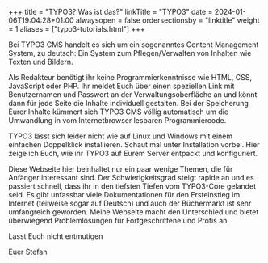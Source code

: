 +++
title = "TYPO3? Was ist das?"
linkTitle = "TYPO3"
date = 2024-01-06T19:04:28+01:00
alwaysopen = false
ordersectionsby = "linktitle"
weight = 1
aliases = ["typo3-tutorials.html"]
+++

Bei TYPO3 CMS handelt es sich um ein sogenanntes Content Management System, zu deutsch: Ein System zum Pflegen/Verwalten von Inhalten wie Texten und Bildern.

Als Redakteur benötigt ihr keine Programmierkenntnisse wie HTML, CSS, JavaScript oder PHP. Ihr meldet Euch über einen speziellen Link mit Benutzernamen und Passwort an der Verwaltungsoberfläche an und könnt dann für jede Seite die Inhalte individuell gestalten. Bei der Speicherung Eurer Inhalte kümmert sich TYPO3 CMS völlig automatisch um die Umwandlung in vom Internetbrowser lesbaren Programmiercode.

TYPO3 lässt sich leider nicht wie auf Linux und Windows mit einem einfachen Doppelklick installieren. Schaut mal unter Installation vorbei. Hier zeige ich Euch, wie ihr TYPO3 auf Eurem Server entpackt und konfiguriert.

Diese Webseite hier beinhaltet nur ein paar wenige Themen, die für Anfänger interessant sind. Der Schwierigkeitsgrad steigt rapide an und es passiert schnell, dass ihr in den tiefsten Tiefen vom TYPO3-Core gelandet seid. Es gibt unfassbar viele Dokumentationen für den Ersteinstieg im Internet (teilweise sogar auf Deutsch) und auch der Büchermarkt
ist sehr umfangreich geworden. Meine Webseite macht den Unterschied und bietet überwiegend Problemlösungen für Fortgeschrittene und Profis an.

Lasst Euch nicht entmutigen

Euer Stefan
